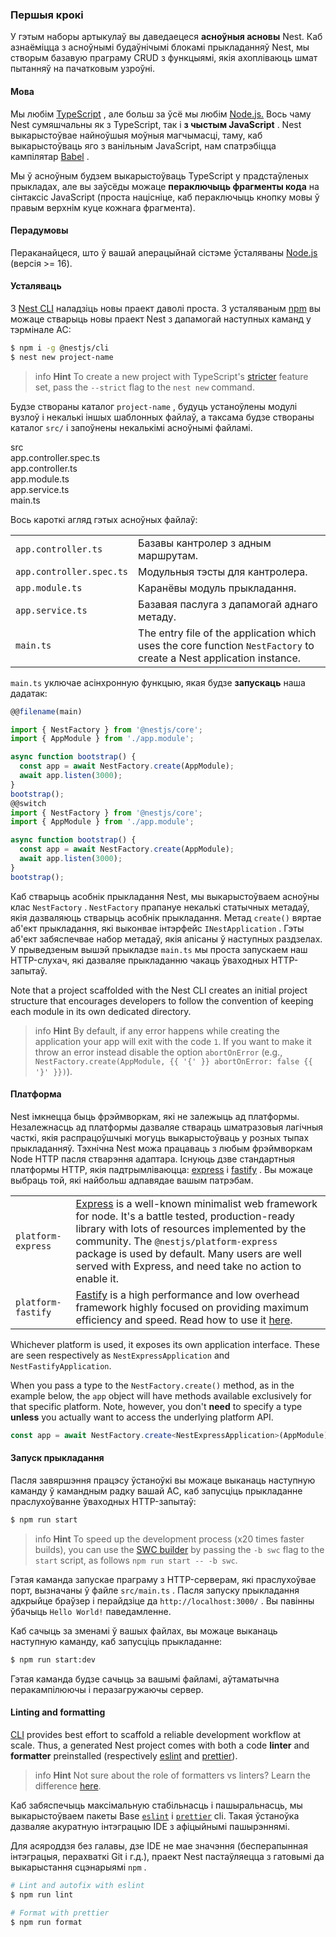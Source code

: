 ### Першыя крокі

У гэтым наборы артыкулаў вы даведаецеся **асноўныя асновы** Nest. Каб азнаёміцца ​​з асноўнымі будаўнічымі блокамі прыкладанняў Nest, мы створым базавую праграму CRUD з функцыямі, якія ахопліваюць шмат пытанняў на пачатковым узроўні.

#### Мова

Мы любім [TypeScript](https://www.typescriptlang.org/) , але больш за ўсё мы любім [Node.js.](https://nodejs.org/en/) Вось чаму Nest сумяшчальны як з TypeScript, так і **з чыстым JavaScript** . Nest выкарыстоўвае найноўшыя моўныя магчымасці, таму, каб выкарыстоўваць яго з ванільным JavaScript, нам спатрэбіцца кампілятар [Babel](https://babeljs.io/) .

Мы ў асноўным будзем выкарыстоўваць TypeScript у прадстаўленых прыкладах, але вы заўсёды можаце **пераключыць фрагменты кода** на сінтаксіс JavaScript (проста націсніце, каб пераключыць кнопку мовы ў правым верхнім куце кожнага фрагмента).

#### Перадумовы

Пераканайцеся, што ў вашай аперацыйнай сістэме ўсталяваны [Node.js](https://nodejs.org) (версія &gt;= 16).

#### Усталяваць

З [Nest CLI](/cli/overview) наладзіць новы праект даволі проста. З усталяваным [npm](https://www.npmjs.com/) вы можаце стварыць новы праект Nest з дапамогай наступных каманд у тэрмінале АС:

```bash
$ npm i -g @nestjs/cli
$ nest new project-name
```

> info **Hint** To create a new project with TypeScript's [stricter](https://www.typescriptlang.org/tsconfig#strict) feature set, pass the `--strict` flag to the `nest new` command.

Будзе створаны каталог `project-name` , будуць устаноўлены модулі вузлоў і некалькі іншых шаблонных файлаў, а таксама будзе створаны каталог `src/` і запоўнены некалькімі асноўнымі файламі.

<div class="file-tree">
  <div class="item">src</div>
  <div class="children">
    <div class="item">app.controller.spec.ts</div>
    <div class="item">app.controller.ts</div>
    <div class="item">app.module.ts</div>
    <div class="item">app.service.ts</div>
    <div class="item">main.ts</div>
  </div>
</div>

Вось кароткі агляд гэтых асноўных файлаў:

|                          |                                                                                                                     |
|--------------------------|---------------------------------------------------------------------------------------------------------------------|
| `app.controller.ts`      | Базавы кантролер з адным маршрутам.                                                                                 |
| `app.controller.spec.ts` | Модульныя тэсты для кантролера.                                                                                     |
| `app.module.ts`          | Каранёвы модуль прыкладання.                                                                                        |
| `app.service.ts`         | Базавая паслуга з дапамогай аднаго метаду.                                                                          |
| `main.ts`                | The entry file of the application which uses the core function `NestFactory` to create a Nest application instance. |

`main.ts` уключае асінхронную функцыю, якая будзе **запускаць** наша дадатак:

```typescript
@@filename(main)

import { NestFactory } from '@nestjs/core';
import { AppModule } from './app.module';

async function bootstrap() {
  const app = await NestFactory.create(AppModule);
  await app.listen(3000);
}
bootstrap();
@@switch
import { NestFactory } from '@nestjs/core';
import { AppModule } from './app.module';

async function bootstrap() {
  const app = await NestFactory.create(AppModule);
  await app.listen(3000);
}
bootstrap();
```

Каб стварыць асобнік прыкладання Nest, мы выкарыстоўваем асноўны клас `NestFactory` . `NestFactory` прапануе некалькі статычных метадаў, якія дазваляюць стварыць асобнік прыкладання. Метад `create()` вяртае аб'ект прыкладання, які выконвае інтэрфейс `INestApplication` . Гэты аб'ект забяспечвае набор метадаў, якія апісаны ў наступных раздзелах. У прыведзеным вышэй прыкладзе `main.ts` мы проста запускаем наш HTTP-слухач, які дазваляе прыкладанню чакаць ўваходных HTTP-запытаў.

Note that a project scaffolded with the Nest CLI creates an initial project structure that encourages developers to follow the convention of keeping each module in its own dedicated directory.

> info **Hint** By default, if any error happens while creating the application your app will exit with the code `1`. If you want to make it throw an error instead disable the option `abortOnError` (e.g., `NestFactory.create(AppModule, {{ '{' }} abortOnError: false {{ '}' }})`).

<app-banner-courses></app-banner-courses>

#### Платформа

Nest імкнецца быць фрэймворкам, які не залежыць ад платформы. Незалежнасць ад платформы дазваляе ствараць шматразовыя лагічныя часткі, якія распрацоўшчыкі могуць выкарыстоўваць у розных тыпах прыкладанняў. Тэхнічна Nest можа працаваць з любым фрэймворкам Node HTTP пасля стварэння адаптара. Існуюць дзве стандартныя платформы HTTP, якія падтрымліваюцца: [express](https://expressjs.com/) і [fastify](https://www.fastify.io) . Вы можаце выбраць той, які найбольш адпавядае вашым патрэбам.

|                    |                                                                                                                                                                                                                                                                                                                                    |
|--------------------|------------------------------------------------------------------------------------------------------------------------------------------------------------------------------------------------------------------------------------------------------------------------------------------------------------------------------------|
| `platform-express` | [Express](https://expressjs.com/) is a well-known minimalist web framework for node. It's a battle tested, production-ready library with lots of resources implemented by the community. The `@nestjs/platform-express` package is used by default. Many users are well served with Express, and need take no action to enable it. |
| `platform-fastify` | [Fastify](https://www.fastify.io/) is a high performance and low overhead framework highly focused on providing maximum efficiency and speed. Read how to use it [here](/techniques/performance).                                                                                                                                  |

Whichever platform is used, it exposes its own application interface. These are seen respectively as `NestExpressApplication` and `NestFastifyApplication`.

When you pass a type to the `NestFactory.create()` method, as in the example below, the `app` object will have methods available exclusively for that specific platform. Note, however, you don't **need** to specify a type **unless** you actually want to access the underlying platform API.

```typescript
const app = await NestFactory.create<NestExpressApplication>(AppModule);
```

#### Запуск прыкладання

Пасля завяршэння працэсу ўстаноўкі вы можаце выканаць наступную каманду ў камандным радку вашай АС, каб запусціць прыкладанне праслухоўванне ўваходных HTTP-запытаў:

```bash
$ npm run start
```

> info **Hint** To speed up the development process (x20 times faster builds), you can use the [SWC builder](/recipes/swc) by passing the `-b swc` flag to the `start` script, as follows `npm run start -- -b swc`.

Гэтая каманда запускае праграму з HTTP-серверам, які праслухоўвае порт, вызначаны ў файле `src/main.ts` . Пасля запуску прыкладання адкрыйце браўзер і перайдзіце да `http://localhost:3000/` . Вы павінны ўбачыць `Hello World!` паведамленне.

Каб сачыць за зменамі ў вашых файлах, вы можаце выканаць наступную каманду, каб запусціць прыкладанне:

```bash
$ npm run start:dev
```

Гэтая каманда будзе сачыць за вашымі файламі, аўтаматычна перакампілюючы і перазагружаючы сервер.

#### Linting and formatting

[CLI](/cli/overview) provides best effort to scaffold a reliable development workflow at scale. Thus, a generated Nest project comes with both a code **linter** and **formatter** preinstalled (respectively [eslint](https://eslint.org/) and [prettier](https://prettier.io/)).

> info **Hint** Not sure about the role of formatters vs linters? Learn the difference [here](https://prettier.io/docs/en/comparison.html).

Каб забяспечыць максімальную стабільнасць і пашыральнасць, мы выкарыстоўваем пакеты Base [`eslint`](https://www.npmjs.com/package/eslint) і [`prettier`](https://www.npmjs.com/package/prettier) cli. Такая ўстаноўка дазваляе акуратную інтэграцыю IDE з афіцыйнымі пашырэннямі.

Для асяроддзя без галавы, дзе IDE не мае значэння (бесперапынная інтэграцыя, перахваткі Git і г.д.), праект Nest пастаўляецца з гатовымі да выкарыстання сцэнарыямі `npm` .

```bash
# Lint and autofix with eslint
$ npm run lint

# Format with prettier
$ npm run format
```
